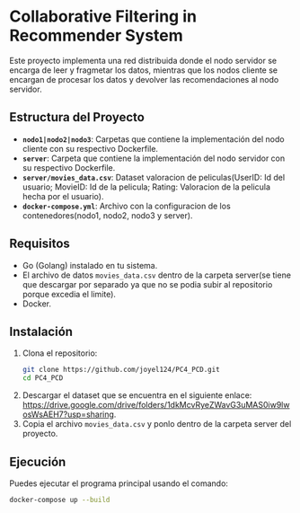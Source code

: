 # Collaborative Filtering in Recommender System

Este proyecto implementa una red distribuida donde el nodo servidor se encarga de leer y fragmetar los datos, mientras que los nodos cliente se encargan de procesar los datos y devolver las recomendaciones al nodo servidor.

## Estructura del Proyecto

- **`nodo1|nodo2|nodo3`**: Carpetas que contiene la implementación del nodo cliente con su respectivo Dockerfile.
- **`server`**: Carpeta que contiene la implementación del nodo servidor con su respectivo Dockerfile.
- **`server/movies_data.csv`**: Dataset valoracion de peliculas(UserID: Id del usuario; MovieID: Id de la pelicula; Rating: Valoracion de la pelicula hecha por el usuario).
- **`docker-compose.yml`**: Archivo con la configuracion de los contenedores(nodo1, nodo2, nodo3 y server).

## Requisitos

- Go (Golang) instalado en tu sistema.
- El archivo de datos `movies_data.csv` dentro de la carpeta server(se tiene que descargar por separado ya que no se podia subir al repositorio porque excedia el limite).
- Docker.

## Instalación

1. Clona el repositorio:
    ```bash
    git clone https://github.com/joyel124/PC4_PCD.git
    cd PC4_PCD
    ```
2. Descargar el dataset que se encuentra en el siguiente enlace: https://drive.google.com/drive/folders/1dkMcvRyeZWavG3uMAS0iw9lwosWsAEH7?usp=sharing.
3. Copia el archivo `movies_data.csv` y ponlo dentro de la carpeta server del proyecto.
   
## Ejecución

Puedes ejecutar el programa principal usando el comando:

```bash
docker-compose up --build
